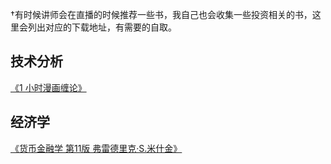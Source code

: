 

†有时候讲师会在直播的时候推荐一些书，我自己也会收集一些投资相关的书，这里会列出对应的下载地址，有需要的自取。


## 技术分析
[《1 小时漫画缠论》](https://pan.quark.cn/s/53ec301bbfff)


## 经济学
[《货币金融学 第11版 弗雷德里克·S.米什金》](https://pan.quark.cn/s/a439eca7e350)

